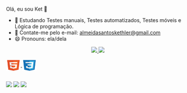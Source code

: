 Olá, eu sou Ket 👋
- 🌱 Estudando Testes manuais, Testes automatizados, Testes móveis e Lógica de programação. 
- 💬 Contate-me pelo e-mail: almeidasantoskethler@gmail.com
- 😄 Pronouns: ela/dela

<div align="center">
  <a href="https://github.com/kethalmeida">
  <img height="180em" src="https://github-readme-stats.vercel.app/api?username=kethalmeida&show_icons=true&theme=dracula&include_all_commits=true&count_private=true"/>
  <img height="180em" src="https://github-readme-stats.vercel.app/api/top-langs/?username=kethalmeida&layout=compact&langs_count=7&theme=dracula"/>
</div>

</div>
<div style="display: inline_block"><br>

  <img align="center" alt="Ket-HTML" height="30" width="40" src="https://raw.githubusercontent.com/devicons/devicon/master/icons/html5/html5-original.svg">
  <img align="center" alt="Ket-CSS" height="30" width="40" src="https://raw.githubusercontent.com/devicons/devicon/master/icons/css3/css3-original.svg"
  <div> 
  
 
   ##
<a href="https://discord.gg/wagxzStdcR" target="_blank"><img src="https://img.shields.io/badge/Discord-7289DA?style=for-the-badge&logo=discord&logoColor=white" target="_blank"></a> 
<a href = "almeidasantoskethler@gmail.com"><img src="https://img.shields.io/badge/-Gmail-%23333?style=for-the-badge&logo=gmail&logoColor=white" target="_blank"></a> 
  <a href="https://www.linkedin.com/in/kethler-de-almeida/" target="_blank"><img src="https://img.shields.io/badge/-LinkedIn-%230077B5?style=for-the-badge&logo=linkedin&logoColor=white" target="_blank"></a>          
